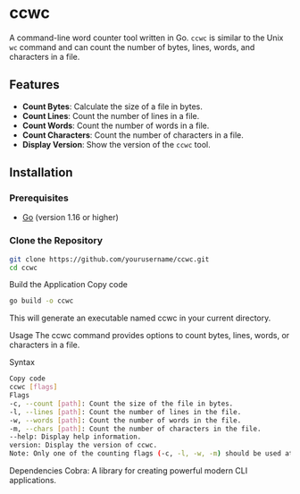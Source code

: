 # ccwc

A command-line word counter tool written in Go. `ccwc` is similar to the Unix `wc` command and can count the number of bytes, lines, words, and characters in a file.

## Features

- **Count Bytes**: Calculate the size of a file in bytes.
- **Count Lines**: Count the number of lines in a file.
- **Count Words**: Count the number of words in a file.
- **Count Characters**: Count the number of characters in a file.
- **Display Version**: Show the version of the `ccwc` tool.

## Installation

### Prerequisites

- [Go](https://golang.org/dl/) (version 1.16 or higher)

### Clone the Repository

```bash
git clone https://github.com/yourusername/ccwc.git
cd ccwc
```

Build the Application
Copy code
```bash
go build -o ccwc
```
This will generate an executable named ccwc in your current directory.

Usage
The ccwc command provides options to count bytes, lines, words, or characters in a file.

Syntax
```bash
Copy code
ccwc [flags]
Flags
-c, --count [path]: Count the size of the file in bytes.
-l, --lines [path]: Count the number of lines in the file.
-w, --words [path]: Count the number of words in the file.
-m, --chars [path]: Count the number of characters in the file.
--help: Display help information.
version: Display the version of ccwc.
Note: Only one of the counting flags (-c, -l, -w, -m) should be used at a time.
```
Dependencies
Cobra: A library for creating powerful modern CLI applications.
